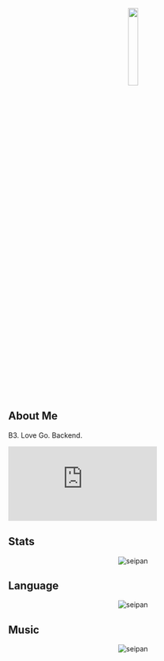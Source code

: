 <p align="right">
</p>
<div align="center">
        <img src="https://pbs.twimg.com/profile_images/1482259385959464960/1pQMXwj7_400x400.jpg" width="20%">
</div>

## About Me
B3. Love Go. Backend.

![my oss project](https://github.com/seipan/seipan/blob/main/oss.md)

## Stats
<div align="center"><img align="center" src="https://github-readme-stats.vercel.app/api?username=seipan&show_icons=true&locale=en&layout=compact&hide_border=true&theme=nord&show_icons=ture&bg_color=1e2137&icon_color=e2a478&text_color=abb0c9&title_color=84a0c6&count_private=ture" alt="seipan" href="https://github.com/seipan" /></div>

## Language
<div align="center">
<img align="center" src="https://github-readme-stats.vercel.app/api/top-langs/?username=seipan&layout=compact" alt="seipan" href="https://github.com/seipan" /></div>

## Music
<div align="center">
<img align="center" src="https://spotify-github-profile.vercel.app/api/view?uid=w8j0rvcyyvq3m2hfknrjjmnkr&cover_image=true&theme=default&show_offline=false&background_color=121212&interchange=false&bar_color=53b14f&bar_color_cover=false" alt="seipan" href="https://github.com/seipan" />
</div>

